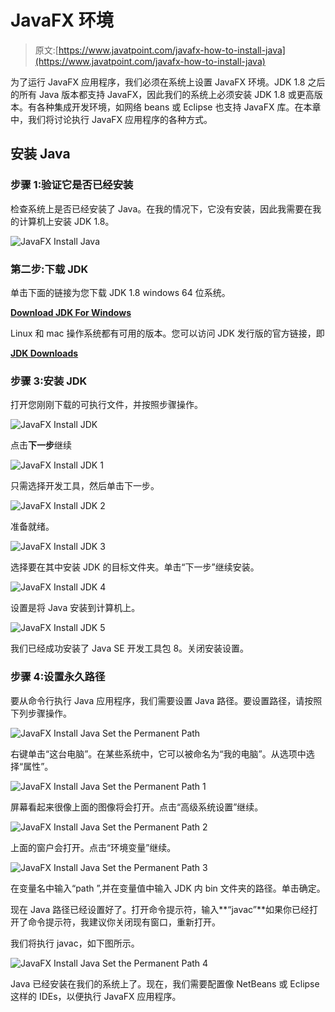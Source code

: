 # JavaFX 环境

> 原文:[https://www.javatpoint.com/javafx-how-to-install-java](https://www.javatpoint.com/javafx-how-to-install-java)

为了运行 JavaFX 应用程序，我们必须在系统上设置 JavaFX 环境。JDK 1.8 之后的所有 Java 版本都支持 JavaFX，因此我们的系统上必须安装 JDK 1.8 或更高版本。有各种集成开发环境，如网络 beans 或 Eclipse 也支持 JavaFX 库。在本章中，我们将讨论执行 JavaFX 应用程序的各种方式。

## 安装 Java

### 步骤 1:验证它是否已经安装

检查系统上是否已经安装了 Java。在我的情况下，它没有安装，因此我需要在我的计算机上安装 JDK 1.8。

![JavaFX Install Java](../Images/2f34eac01feb645c937c2da26fc0f060.png)

### 第二步:下载 JDK

单击下面的链接为您下载 JDK 1.8 windows 64 位系统。

[**Download JDK For Windows**](https://download.oracle.com/otn-pub/java/jdk/8u161-b12/2f38c3b165be4555a1fa6e98c45e0808/jdk-8u161-windows-x64.exe)

Linux 和 mac 操作系统都有可用的版本。您可以访问 JDK 发行版的官方链接，即

[**JDK Downloads**](http://www.oracle.com/technetwork/java/javase/downloads/jdk8-downloads-2133151.html)

### 步骤 3:安装 JDK

打开您刚刚下载的可执行文件，并按照步骤操作。

![JavaFX Install JDK](../Images/10e4b8bf9ae8fe88e7acdaad2cbf7f77.png)

点击**下一步**继续

![JavaFX Install JDK 1](../Images/acefad193e12e2487bd046e940088546.png)

只需选择开发工具，然后单击下一步。

![JavaFX Install JDK 2](../Images/616bcef667480095bd0703c404faa2fb.png)

准备就绪。

![JavaFX Install JDK 3](../Images/ef661280e00111199d6b0a3b14ece66f.png)

选择要在其中安装 JDK 的目标文件夹。单击“下一步”继续安装。

![JavaFX Install JDK 4](../Images/aef1625102854a686d44cb600b521e4f.png)

设置是将 Java 安装到计算机上。

![JavaFX Install JDK 5](../Images/df6aa4f7958b32054bce0723971cc02f.png)

我们已经成功安装了 Java SE 开发工具包 8。关闭安装设置。

### 步骤 4:设置永久路径

要从命令行执行 Java 应用程序，我们需要设置 Java 路径。要设置路径，请按照下列步骤操作。

![JavaFX Install Java Set the Permanent Path](../Images/ae7f6d5bfd94238ae7ecb90f6e8631c1.png)

右键单击“这台电脑”。在某些系统中，它可以被命名为“我的电脑”。从选项中选择“属性”。

![JavaFX Install Java Set the Permanent Path 1](../Images/f86a853c4b4d1ad924c19e60f4cb8e83.png)

屏幕看起来很像上面的图像将会打开。点击“高级系统设置”继续。

![JavaFX Install Java Set the Permanent Path 2](../Images/275abc603000d7e6c4c3cedce17acb7a.png)

上面的窗户会打开。点击“环境变量”继续。

![JavaFX Install Java Set the Permanent Path 3](../Images/88ce17a7920dec4cf5c518bf3da0fed2.png)

在变量名中输入“path ”,并在变量值中输入 JDK 内 bin 文件夹的路径。单击确定。

现在 Java 路径已经设置好了。打开命令提示符，输入**“javac”**如果你已经打开了命令提示符，我建议你关闭现有窗口，重新打开。

我们将执行 javac，如下图所示。

![JavaFX Install Java Set the Permanent Path 4](../Images/f90281d245159a6ac2e7b42c1942c181.png)

Java 已经安装在我们的系统上了。现在，我们需要配置像 NetBeans 或 Eclipse 这样的 IDEs，以便执行 JavaFX 应用程序。
